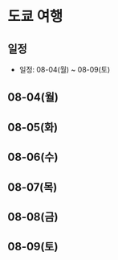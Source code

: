 # 도쿄 여행
## 일정
- 일정: 08-04(월) ~ 08-09(토)

## 08-04(월)


## 08-05(화)


## 08-06(수)

## 08-07(목)

## 08-08(금)

## 08-09(토)
